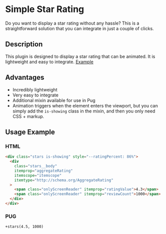 # Simple Star Rating

Do you want to display a star rating without any hassle? This is a straightforward solution that you can integrate in just a couple of clicks.

## Description

This plugin is designed to display a star rating that can be animated. It is lightweight and easy to integrate.
[Example](https://nikolasgrizli.github.io/stars/)

## Advantages

- Incredibly lightweight
- Very easy to integrate
- Additional mixin available for use in Pug
- Animation triggers when the element enters the viewport, but you can simply add the `is-showing` class in the mixin, and then you only need CSS + markup.

## Usage Example

### HTML

```html
<div class="stars is-showing" style="--ratingPercent: 86%">
  <div
    class="stars__body"
    itemprop="aggregateRating"
    itemscope="itemscope"
    itemtype="http://schema.org/AggregateRating"
  >
    <span class="onlyScreenReader" itemprop="ratingValue">4.3</span>
    <span class="onlyScreenReader" itemprop="reviewCount">1000</span>
  </div>
</div>
```

### PUG

```pug
+stars(4.5, 1000)
```
